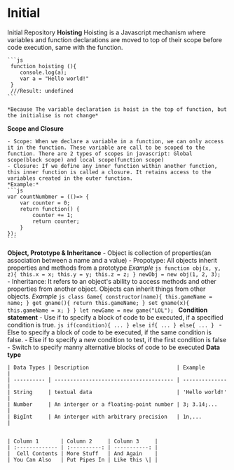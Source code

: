 # Initial
Initial Repository
**Hoisting**
	Hoisting is a Javascript mechanism where variables and function declarations are moved to top of their scope before code execution, same with the function.
	
	```js
	 function hoisting (){
	 	console.log(a);
	 	var a = "Hello world!"
	 }
	 ///Result: undefined
	```
	
	*Because The variable declaration is hoist in the top of function, but the initialise is not change*

**Scope and Closure**

	- Scope: When we declare a variable in a function, we can only access it in the function. These variable are call to be scoped to the function. There are 2 types of scopes in javascript: Global scope(block scope) and local scope(function scope)
	- Closure: If we define any inner function within another function, this inner function is called a closure. It retains access to the variables created in the outer function.
	*Example:*
	```js
	var countNumbmer = (()=> {
		var counter = 0;
		return function() {
			counter += 1;
			return counter;
		}
	});
	```
	
**Object, Prototype & Inheritance**
	- Object is collection of properties(an association between a name and a value)
	- Propotype: All objects inherit properties and methods from a prototype
	*Example*
	```js
		function obj(x, y, z){
			this.x = x;
			this.y = y;
			this.z = z;
		}
		newObj = new obj(1, 2, 3);
	```
	- Inheritance: It refers to an object's ability to access methods and other properties from another object. Objects can inherit things from other objects.
	*Example*
	```js
		class Game{
			constructor(name){
				this.gameName = name;
			}
			get gname(){
				return this.gameName;
			}
			set gname(x){
				this.gameName = x;
			}
		}
		let newGame = new game("LOL");
	```
**Condition statement** 
	- Use if to specify a block of code to be executed, if a specified condition is true.
	```js
	if(condition){
		...
	}
	else if{
		...
	}
	else{
		...
	}
	```
	- Else to specify a block of code to be executed, if the same condition is false.
	- Else if to specify a new condition to test, if the first condition is false
	- Switch to specify manny alternative blocks of code to be executed
**Data type**

	| Data Types | Description                            | Example        |
	| ---------- | -------------------------------------- | -------------- |
	| String     | textual data                           | 'Hello world!' |
	| Number     | An interger or a floating-point number | 3; 3.14;...    |
	| BigInt     | An interger with arbitrary precision   | 1n,...         |
	
	
	| Column 1       | Column 2     | Column 3     |
	| :------------- | :----------: | -----------: |
	|  Cell Contents | More Stuff   | And Again    |
	| You Can Also   | Put Pipes In | Like this \| |
